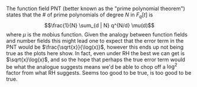 The function field PNT (better known as the "prime polynomial theorem") states that the # of prime polynomials of degree $N$ in $F_q[t]$ is $$\frac{1}{N} \sum_{d | N} q^{N/d} \mu(d)$$ where $\mu$ is the mobius function. Given the analogy between 
function fields and number fields this might lead one to expect that the error term in the PNT would be $\frac{\sqrt{x}}{\log(x)}$, however this ends up not being true as the plots here show. In fact, even under RH the best we can get is
$\sqrt{x}\log(x)$, and so the hope that perhaps the true error term would be what the analogue suggests means we'd be able to chop off a $\log^2$ factor from what RH suggests. Seems too good to be true, is too good to be true. 
